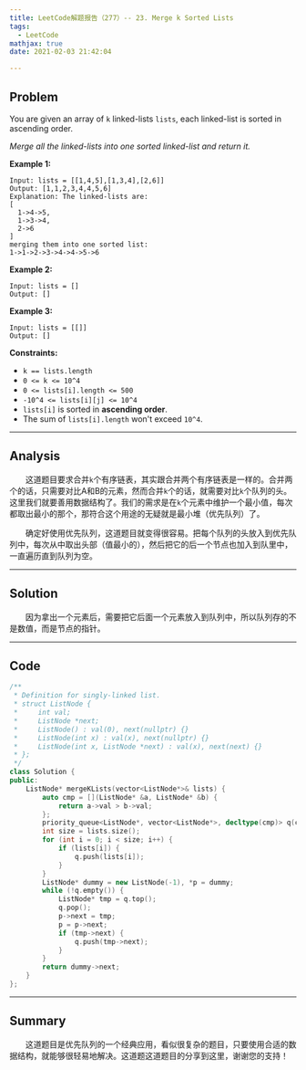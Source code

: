 ```yaml
---
title: LeetCode解题报告（277）-- 23. Merge k Sorted Lists
tags:
  - LeetCode
mathjax: true
date: 2021-02-03 21:42:04

---
```


## Problem

You are given an array of `k` linked-lists `lists`, each linked-list is sorted in ascending order.

*Merge all the linked-lists into one sorted linked-list and return it.*

<!-- more -->

**Example 1:**

```
Input: lists = [[1,4,5],[1,3,4],[2,6]]
Output: [1,1,2,3,4,4,5,6]
Explanation: The linked-lists are:
[
  1->4->5,
  1->3->4,
  2->6
]
merging them into one sorted list:
1->1->2->3->4->4->5->6
```

**Example 2:**

```
Input: lists = []
Output: []
```

**Example 3:**

```
Input: lists = [[]]
Output: []
```

**Constraints:**

- `k == lists.length`
- `0 <= k <= 10^4`
- `0 <= lists[i].length <= 500`
- `-10^4 <= lists[i][j] <= 10^4`
- `lists[i]` is sorted in **ascending order**.
- The sum of `lists[i].length` won't exceed `10^4`.

------

## Analysis

&emsp;&emsp;这道题目要求合并`k`个有序链表，其实跟合并两个有序链表是一样的。合并两个的话，只需要对比A和B的元素，然而合并`k`个的话，就需要对比`k`个队列的头。这里我们就要善用数据结构了。我们的需求是在`k`个元素中维护一个最小值，每次都取出最小的那个，那符合这个用途的无疑就是最小堆（优先队列）了。

&emsp;&emsp;确定好使用优先队列，这道题目就变得很容易。把每个队列的头放入到优先队列中，每次从中取出头部（值最小的），然后把它的后一个节点也加入到队里中，一直遍历直到队列为空。

------

## Solution

&emsp;&emsp;因为拿出一个元素后，需要把它后面一个元素放入到队列中，所以队列存的不是数值，而是节点的指针。

------

## Code

```c++
/**
 * Definition for singly-linked list.
 * struct ListNode {
 *     int val;
 *     ListNode *next;
 *     ListNode() : val(0), next(nullptr) {}
 *     ListNode(int x) : val(x), next(nullptr) {}
 *     ListNode(int x, ListNode *next) : val(x), next(next) {}
 * };
 */
class Solution {
public:
    ListNode* mergeKLists(vector<ListNode*>& lists) {
        auto cmp = [](ListNode* &a, ListNode* &b) {
            return a->val > b->val;
        };
        priority_queue<ListNode*, vector<ListNode*>, decltype(cmp)> q(cmp);
        int size = lists.size();
        for (int i = 0; i < size; i++) {
            if (lists[i]) {
                q.push(lists[i]); 
            }
        }
        ListNode* dummy = new ListNode(-1), *p = dummy;
        while (!q.empty()) {
            ListNode* tmp = q.top();
            q.pop();
            p->next = tmp;
            p = p->next;
            if (tmp->next) {
                q.push(tmp->next);
            }
        }
        return dummy->next;
    }
};
```

------

## Summary

&emsp;&emsp;这道题目是优先队列的一个经典应用，看似很复杂的题目，只要使用合适的数据结构，就能够很轻易地解决。这道题这道题目的分享到这里，谢谢您的支持！
